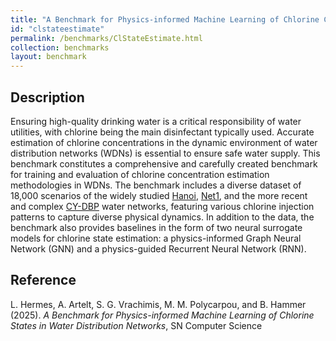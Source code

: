 ```yaml
---
title: "A Benchmark for Physics-informed Machine Learning of Chlorine Concentration States in Water Distribution Networks"
id: "clstateestimate"
permalink: /benchmarks/ClStateEstimate.html
collection: benchmarks
layout: benchmark
---
```


## Description

Ensuring high-quality drinking water is a critical responsibility of water utilities, with chlorine being the main disinfectant typically used. Accurate estimation of chlorine concentrations in the dynamic environment of water distribution networks (WDNs) is essential to ensure safe water supply. This benchmark constitutes a comprehensive and carefully created benchmark for training and evaluation of chlorine concentration estimation methodologies in WDNs. The benchmark includes a diverse dataset of 18,000 scenarios of the widely studied [Hanoi](network-Hanoi.html), [Net1](network-Net1.html), and the more recent and complex [CY-DBP](network-CY-DBP.html) water networks, featuring various chlorine injection patterns to capture diverse physical dynamics. In addition to the data, the benchmark also provides baselines in the form of two neural surrogate models for chlorine state estimation: a physics-informed Graph Neural Network (GNN) and a physics-guided Recurrent Neural Network (RNN).


## Reference

L. Hermes, A. Artelt, S. G. Vrachimis, M. M. Polycarpou, and B. Hammer (2025). *A Benchmark for Physics-informed Machine Learning of Chlorine States in Water Distribution Networks*,
SN Computer Science
[<i class="bi bi-link"></i>](https://doi.org/10.1007/s42979-025-04008-y)